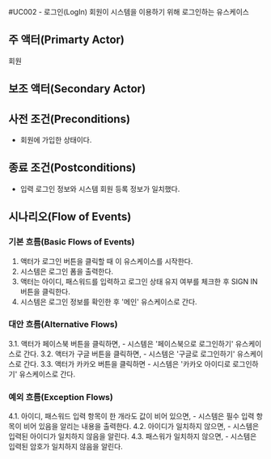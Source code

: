#UC002 - 로그인(LogIn)
회원이 시스템을 이용하기 위해 로그인하는 유스케이스

## 주 액터(Primarty Actor)
회원

## 보조 액터(Secondary Actor)

## 사전 조건(Preconditions)
- 회원에 가입한 상태이다. 

## 종료 조건(Postconditions)
- 입력 로그인 정보와 시스템 회원 등록 정보가 일치했다. 

## 시나리오(Flow of Events)

### 기본 흐름(Basic Flows of Events)
1. 액터가 로그인 버튼을 클릭할 때 이 유스케이스를 시작한다.
2. 시스템은 로그인 폼을 출력한다.
3. 액터는 아이디, 패스워드를 입력하고 로그인 상태 유지 여부를 체크한 후 SIGN IN 버튼을 클릭한다.
4. 시스템은 로그인 정보를 확인한 후 '메인' 유스케이스로 간다.

### 대안 흐름(Alternative Flows)
3.1. 액터가 페이스북 버튼을 클릭하면,
    - 시스템은 '페이스북으로 로그인하기' 유스케이스로 간다.
3.2. 액터가 구글 버튼을 클릭하면,
    - 시스템은 '구글로 로그인하기' 유스케이스로 간다.
3.3. 액터가 카카오 버튼을 클릭하면
    - 시스템은 '카카오 아이디로 로그인하기' 유스케이스로 간다.

### 예외 흐름(Exception Flows)
4.1. 아이디, 패스워드 입력 항목이 한 개라도 값이 비어 있으면,
    - 시스템은 필수 입력 항목이 비어 있음을 알리는 내용을 출력한다.
4.2. 아이디가 일치하지 않으면,
    - 시스템은 입력된 아이디가 일치하지 않음을 알린다.
4.3. 패스워가 일치하지 않으면,
    - 시스템은 입력된 암호가 일치하지 않음을 알린다.



